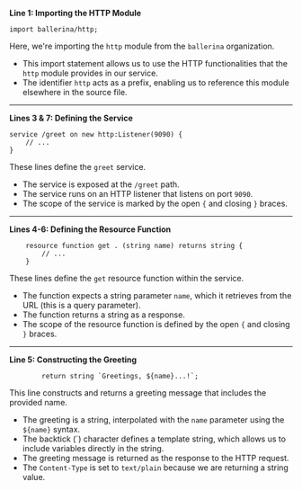 
**Line 1: Importing the HTTP Module**

```ballerina {linenos=table,linenostart=1}
import ballerina/http;
```

Here, we're importing the `http` module from the `ballerina` organization.
- This import statement allows us to use the HTTP functionalities that the `http` module provides in our service.
- The identifier `http` acts as a prefix, enabling us to reference this module elsewhere in the source file.

---

**Lines 3 & 7: Defining the Service**

```ballerina {linenos=table,linenostart=3}
service /greet on new http:Listener(9090) {
    // ...
}
```

These lines define the `greet` service.
- The service is exposed at the `/greet` path.
- The service runs on an HTTP listener that listens on port `9090`.
- The scope of the service is marked by the open `{` and closing `}` braces.

---

**Lines 4-6: Defining the Resource Function**

```ballerina {linenos=table,linenostart=4}
    resource function get . (string name) returns string {
        // ...
    }
```

These lines define the `get` resource function within the service.
- The function expects a string parameter `name`, which it retrieves from the URL (this is a query parameter).
- The function returns a string as a response.
- The scope of the resource function is defined by the open `{` and closing `}` braces.

---

**Line 5: Constructing the Greeting**

```ballerina {linenos=table,linenostart=5}
        return string `Greetings, ${name}...!`;
```

This line constructs and returns a greeting message that includes the provided name.
- The greeting is a string, interpolated with the `name` parameter using the `${name}` syntax.
- The backtick (\`) character defines a template string, which allows us to include variables directly in the string.
- The greeting message is returned as the response to the HTTP request.
- The `Content-Type` is set to `text/plain` because we are returning a string value.
